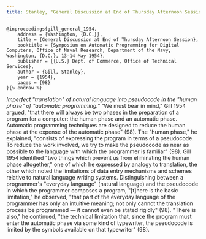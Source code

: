 ```yaml
---
title: Stanley, "General Discussion at End of Thursday Afternoon Session" (1954)
---
```


```bibtex{% raw %}
@inproceedings{gill_general_1954,
	address = {Washington, {D.C.}},
	title = {General Discussion at End of Thursday Afternoon Session},
	booktitle = {Symposium on Automatic Programming for Digital Computers, Office of Naval Research, Department of the Navy, Washington, {D.C.}, 13-14 May 1954},
	publisher = {{U.S.} Dept. of Commerce, Office of Technical Services},
	author = {Gill, Stanley},
	year = {1954},
	pages = {98}
}{% endraw %}
```

*Imperfect "translation" of natural language into pseudocode in the "human phase" of "automatic programming."* "We must bear in mind," Gill 1954 argued, "that there will always be two phases in the preparation of a program for a computer: the human phase and an automatic phase. Automatic programming techniques are designed to reduce the human phase at the expense of the automatic phase" (98). The "human phase," he explained, "consists of expressing the program in terms of a pseudocode. To reduce the work involved, we try to make the pseudocode as near as possible to the language with which the programmer is familiar" (98). Gill 1954 identified "two things which prevent us from eliminating the human phase altogether," one of which he expressed by analogy to translation, the other which noted the limitations of data entry mechanisms and schemes relative to natural language writing systems. Distinguishing between a programmer's "everyday language" (natural language) and the pseudocode in which the programmer composes a program, "[t]here is the basic limitation," he observed, "that part of the everyday language of the programmer has only an intuitive meaning; not only cannot the translation process be programmed — it cannot even be stated rigidly" (98). "There is also," he continued, "the technical limitation that, since the program must enter the automatic phase via some kind of typewriter, the pseudocode is limited by the symbols available on that typewriter" (98).
